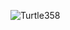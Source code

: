 <p><img align="center" src="https://github.com/Turtle358/Turtle358/assets/118539597/6d6e68d6-c3c1-46e3-b4f3-125b883d83b0" alt="Turtle358" /></p>
